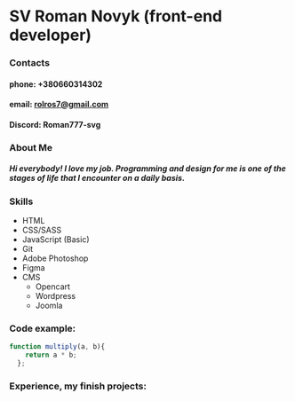 # SV Roman Novyk (front-end developer)

### Contacts

#### phone: +380660314302
#### email: rolros7@gmail.com
#### Discord: Roman777-svg 

### About Me

##### Hi everybody! I love my job. Programming and design for me is one of the stages of life that I encounter on a daily basis.

### Skills

* HTML
* CSS/SASS
* JavaScript (Basic)
* Git
* Adobe Photoshop
* Figma
* CMS 
  * Opencart
  * Wordpress
  * Joomla



### Code example:
```javascript
function multiply(a, b){
    return a * b;
  };
```

### Experience, my finish projects:


